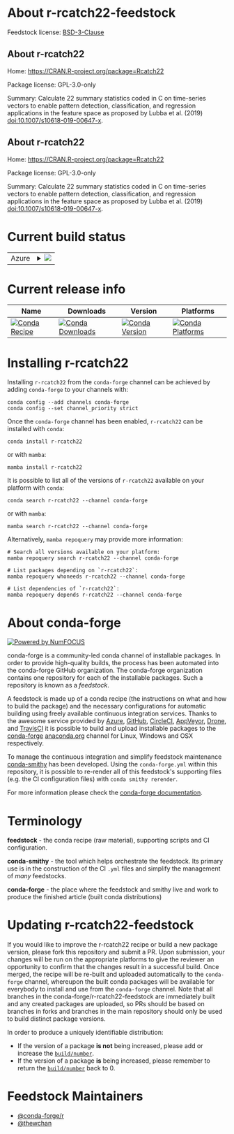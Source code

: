 About r-rcatch22-feedstock
==========================

Feedstock license: [BSD-3-Clause](https://github.com/conda-forge/r-rcatch22-feedstock/blob/main/LICENSE.txt)


About r-rcatch22
----------------

Home: https://CRAN.R-project.org/package=Rcatch22

Package license: GPL-3.0-only

Summary: Calculate 22 summary statistics coded in C on time-series vectors to enable pattern detection, classification, and regression applications in the feature space as proposed by Lubba et al. (2019) <doi:10.1007/s10618-019-00647-x>.

About r-rcatch22
----------------

Home: https://CRAN.R-project.org/package=Rcatch22

Package license: GPL-3.0-only

Summary: Calculate 22 summary statistics coded in C on time-series vectors to enable pattern detection, classification, and regression applications in the feature space as proposed by Lubba et al. (2019) <doi:10.1007/s10618-019-00647-x>.

Current build status
====================


<table>
    
  <tr>
    <td>Azure</td>
    <td>
      <details>
        <summary>
          <a href="https://dev.azure.com/conda-forge/feedstock-builds/_build/latest?definitionId=20131&branchName=main">
            <img src="https://dev.azure.com/conda-forge/feedstock-builds/_apis/build/status/r-rcatch22-feedstock?branchName=main">
          </a>
        </summary>
        <table>
          <thead><tr><th>Variant</th><th>Status</th></tr></thead>
          <tbody><tr>
              <td>linux_64_r_base4.3</td>
              <td>
                <a href="https://dev.azure.com/conda-forge/feedstock-builds/_build/latest?definitionId=20131&branchName=main">
                  <img src="https://dev.azure.com/conda-forge/feedstock-builds/_apis/build/status/r-rcatch22-feedstock?branchName=main&jobName=linux&configuration=linux%20linux_64_r_base4.3" alt="variant">
                </a>
              </td>
            </tr><tr>
              <td>linux_64_r_base4.4</td>
              <td>
                <a href="https://dev.azure.com/conda-forge/feedstock-builds/_build/latest?definitionId=20131&branchName=main">
                  <img src="https://dev.azure.com/conda-forge/feedstock-builds/_apis/build/status/r-rcatch22-feedstock?branchName=main&jobName=linux&configuration=linux%20linux_64_r_base4.4" alt="variant">
                </a>
              </td>
            </tr><tr>
              <td>osx_64_r_base4.3</td>
              <td>
                <a href="https://dev.azure.com/conda-forge/feedstock-builds/_build/latest?definitionId=20131&branchName=main">
                  <img src="https://dev.azure.com/conda-forge/feedstock-builds/_apis/build/status/r-rcatch22-feedstock?branchName=main&jobName=osx&configuration=osx%20osx_64_r_base4.3" alt="variant">
                </a>
              </td>
            </tr><tr>
              <td>osx_64_r_base4.4</td>
              <td>
                <a href="https://dev.azure.com/conda-forge/feedstock-builds/_build/latest?definitionId=20131&branchName=main">
                  <img src="https://dev.azure.com/conda-forge/feedstock-builds/_apis/build/status/r-rcatch22-feedstock?branchName=main&jobName=osx&configuration=osx%20osx_64_r_base4.4" alt="variant">
                </a>
              </td>
            </tr><tr>
              <td>win_64_r_base4.3</td>
              <td>
                <a href="https://dev.azure.com/conda-forge/feedstock-builds/_build/latest?definitionId=20131&branchName=main">
                  <img src="https://dev.azure.com/conda-forge/feedstock-builds/_apis/build/status/r-rcatch22-feedstock?branchName=main&jobName=win&configuration=win%20win_64_r_base4.3" alt="variant">
                </a>
              </td>
            </tr><tr>
              <td>win_64_r_base4.4</td>
              <td>
                <a href="https://dev.azure.com/conda-forge/feedstock-builds/_build/latest?definitionId=20131&branchName=main">
                  <img src="https://dev.azure.com/conda-forge/feedstock-builds/_apis/build/status/r-rcatch22-feedstock?branchName=main&jobName=win&configuration=win%20win_64_r_base4.4" alt="variant">
                </a>
              </td>
            </tr>
          </tbody>
        </table>
      </details>
    </td>
  </tr>
</table>

Current release info
====================

| Name | Downloads | Version | Platforms |
| --- | --- | --- | --- |
| [![Conda Recipe](https://img.shields.io/badge/recipe-r--rcatch22-green.svg)](https://anaconda.org/conda-forge/r-rcatch22) | [![Conda Downloads](https://img.shields.io/conda/dn/conda-forge/r-rcatch22.svg)](https://anaconda.org/conda-forge/r-rcatch22) | [![Conda Version](https://img.shields.io/conda/vn/conda-forge/r-rcatch22.svg)](https://anaconda.org/conda-forge/r-rcatch22) | [![Conda Platforms](https://img.shields.io/conda/pn/conda-forge/r-rcatch22.svg)](https://anaconda.org/conda-forge/r-rcatch22) |

Installing r-rcatch22
=====================

Installing `r-rcatch22` from the `conda-forge` channel can be achieved by adding `conda-forge` to your channels with:

```
conda config --add channels conda-forge
conda config --set channel_priority strict
```

Once the `conda-forge` channel has been enabled, `r-rcatch22` can be installed with `conda`:

```
conda install r-rcatch22
```

or with `mamba`:

```
mamba install r-rcatch22
```

It is possible to list all of the versions of `r-rcatch22` available on your platform with `conda`:

```
conda search r-rcatch22 --channel conda-forge
```

or with `mamba`:

```
mamba search r-rcatch22 --channel conda-forge
```

Alternatively, `mamba repoquery` may provide more information:

```
# Search all versions available on your platform:
mamba repoquery search r-rcatch22 --channel conda-forge

# List packages depending on `r-rcatch22`:
mamba repoquery whoneeds r-rcatch22 --channel conda-forge

# List dependencies of `r-rcatch22`:
mamba repoquery depends r-rcatch22 --channel conda-forge
```


About conda-forge
=================

[![Powered by
NumFOCUS](https://img.shields.io/badge/powered%20by-NumFOCUS-orange.svg?style=flat&colorA=E1523D&colorB=007D8A)](https://numfocus.org)

conda-forge is a community-led conda channel of installable packages.
In order to provide high-quality builds, the process has been automated into the
conda-forge GitHub organization. The conda-forge organization contains one repository
for each of the installable packages. Such a repository is known as a *feedstock*.

A feedstock is made up of a conda recipe (the instructions on what and how to build
the package) and the necessary configurations for automatic building using freely
available continuous integration services. Thanks to the awesome service provided by
[Azure](https://azure.microsoft.com/en-us/services/devops/), [GitHub](https://github.com/),
[CircleCI](https://circleci.com/), [AppVeyor](https://www.appveyor.com/),
[Drone](https://cloud.drone.io/welcome), and [TravisCI](https://travis-ci.com/)
it is possible to build and upload installable packages to the
[conda-forge](https://anaconda.org/conda-forge) [anaconda.org](https://anaconda.org/)
channel for Linux, Windows and OSX respectively.

To manage the continuous integration and simplify feedstock maintenance
[conda-smithy](https://github.com/conda-forge/conda-smithy) has been developed.
Using the ``conda-forge.yml`` within this repository, it is possible to re-render all of
this feedstock's supporting files (e.g. the CI configuration files) with ``conda smithy rerender``.

For more information please check the [conda-forge documentation](https://conda-forge.org/docs/).

Terminology
===========

**feedstock** - the conda recipe (raw material), supporting scripts and CI configuration.

**conda-smithy** - the tool which helps orchestrate the feedstock.
                   Its primary use is in the construction of the CI ``.yml`` files
                   and simplify the management of *many* feedstocks.

**conda-forge** - the place where the feedstock and smithy live and work to
                  produce the finished article (built conda distributions)


Updating r-rcatch22-feedstock
=============================

If you would like to improve the r-rcatch22 recipe or build a new
package version, please fork this repository and submit a PR. Upon submission,
your changes will be run on the appropriate platforms to give the reviewer an
opportunity to confirm that the changes result in a successful build. Once
merged, the recipe will be re-built and uploaded automatically to the
`conda-forge` channel, whereupon the built conda packages will be available for
everybody to install and use from the `conda-forge` channel.
Note that all branches in the conda-forge/r-rcatch22-feedstock are
immediately built and any created packages are uploaded, so PRs should be based
on branches in forks and branches in the main repository should only be used to
build distinct package versions.

In order to produce a uniquely identifiable distribution:
 * If the version of a package **is not** being increased, please add or increase
   the [``build/number``](https://docs.conda.io/projects/conda-build/en/latest/resources/define-metadata.html#build-number-and-string).
 * If the version of a package **is** being increased, please remember to return
   the [``build/number``](https://docs.conda.io/projects/conda-build/en/latest/resources/define-metadata.html#build-number-and-string)
   back to 0.

Feedstock Maintainers
=====================

* [@conda-forge/r](https://github.com/conda-forge/r/)
* [@thewchan](https://github.com/thewchan/)

